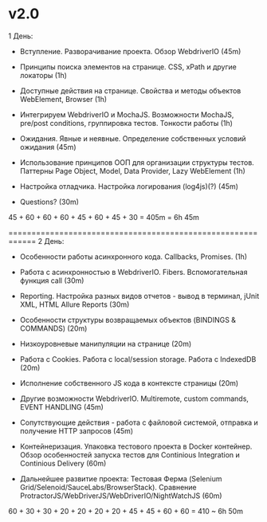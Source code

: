 v2.0
============================================================
1 День:

- Вступление. Разворачивание проекта. Обзор WebdriverIO (45m)

- Принципы поиска элементов на странице. CSS, xPath и другие локаторы (1h)

- Доступные действия на странице. Свойства и методы объектов WebElement, Browser (1h)

- Интегрируем WebdriverIO и MochaJS. Возможности MochaJS, pre/post conditions, группировка тестов. Тонкости работы (1h)

- Ожидания. Явные и неявные. Определение собственных условий ожидания (45m)

- Использование принципов ООП для организации структуры тестов. Паттерны Page Object, Model, Data Provider, Lazy WebElement (1h)

- Настройка отладчика. Настройка логирования (log4js)(?) (45m)

- Questions? (30m)

45 + 60 + 60 + 60 + 45 + 60 + 45 + 30 = 405m = 6h 45m

============================================================
2 День:

- Особенности работы асинхронного кода. Callbacks, Promises. (1h)

- Работа с асинхронностью в WebdriverIO. Fibers. Вспомогательная функция call (30m)

- Reporting. Настройка разных видов отчетов - вывод в терминал, jUnit XML, HTML Allure Reports (30m)

- Особенности структуры возвращаемых объектов (BINDINGS & COMMANDS) (20m)

- Низкоуровневые манипуляции на странице (20m)

- Работа с Cookies. Работа с local/session storage. Работа с IndexedDB (20m)

- Исполнение собственного JS кода в контексте страницы (20m)

- Другие возможности WebdriverIO. Multiremote, custom commands, EVENT HANDLING (45m)

- Сопутствующие действия - работа с файловой системой, отправка и получение HTTP запросов (45m)

- Контейнеризация. Упаковка тестового проекта в Docker контейнер. Обзор особенностей запуска тестов для Continious Integration и Continious Delivery (60m)

- Дальнейшее развитие проекта: Тестовая Ферма (Selenium Grid/Selenoid/SauceLabs/BrowserStack). Сравнение ProtractorJS/WebDriverJS/WebDriverIO/NightWatchJS (60m)

60 + 30 + 30 + 20 + 20 + 20 + 20 + 45 + 45 + 60 + 60 = 410 ~ 6h 50m
